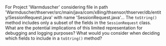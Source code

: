 For Project 'Warmduscher' considering file in path 'Warmduscher/thserver/src/main/java/com/x8ing/thsensor/thserver/db/entity/SessionRequest.java' with name 'SessionRequest.java'... 
The `toString()` method includes only a subset of the fields in the `SessionRequest` class.  What are the potential implications of this limited representation for debugging and logging purposes?  What would you consider when deciding which fields to include in a `toString()` method?